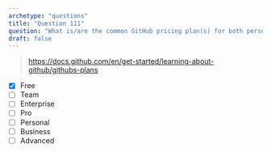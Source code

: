 ```yaml
---
archetype: "questions"
title: "Question 111"
question: "What is/are the common GitHub pricing plan(s) for both personal and organization accounts?"
draft: false
---
```



> https://docs.github.com/en/get-started/learning-about-github/githubs-plans
- [x] Free
- [ ] Team
- [ ] Enterprise
- [ ] Pro
- [ ] Personal
- [ ] Business
- [ ] Advanced

